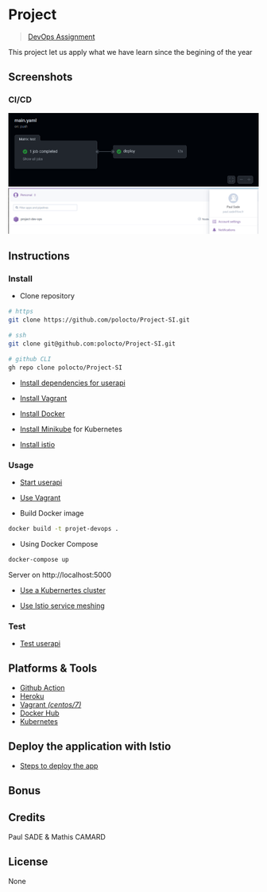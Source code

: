 # Project
>[DevOps Assignment](https://github.com/adaltas/ece-devops-2021-fall/blob/master/PROJECT.md)

This project let us apply what we have learn since the begining of the year

## Screenshots
### CI/CD
![Github Action](./img/githubAction.png)
![Heroku Integration](./img/heroku.png)


## Instructions
### Install
- Clone repository
```sh
# https
git clone https://github.com/polocto/Project-SI.git
```
```sh
# ssh
git clone git@github.com:polocto/Project-SI.git
```
```sh
# github CLI
gh repo clone polocto/Project-SI
```
- [Install dependencies for userapi](./userapi/README.md#installation)

- [Install Vagrant](iac/README.md#prerequisite)

- [Install Docker](https://www.docker.com/get-started)

- [Install Minikube](https://minikube.sigs.k8s.io/docs/start/) for Kubernetes

- [Install istio](./istio/README.md#Installation)


### Usage
- [Start userapi](./userapi/README.md#usage)

- [Use Vagrant](iac/README.md#usage)

- Build Docker image

```sh
docker build -t projet-devops .
```

- Using Docker Compose

```sh
docker-compose up
```
Server on http://localhost:5000

- [Use a Kubernertes cluster](./k8s/README.md#usage)

- [Use Istio service meshing](./istio/README.md#Usage)


### Test
- [Test userapi](./userapi/README.md#testing)

## Platforms & Tools
- [Github Action](https://github.com/polocto/Project-SI/actions)
- [Heroku](https://dashboard.heroku.com/apps)
- [Vagrant *(centos/7)*](https://www.vagrantup.com/)
- [Docker Hub](https://hub.docker.com)
- [Kubernetes](https://kubernetes.io/)

## Deploy the application with Istio
- [Steps to deploy the app](/service_mesh/README.md)

## Bonus

## Credits
Paul SADE & Mathis CAMARD

## License
None
